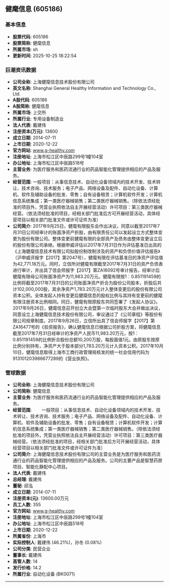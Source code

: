 ## 健麾信息 (605186)

### 基本信息

- **股票代码**: 605186
- **股票简称**: 健麾信息
- **所属市场**: sh
- **更新时间**: 2025-10-25 18:22:54

### 巨潮资讯数据

- **公司全称**: 上海健麾信息技术股份有限公司
- **英文名称**: Shanghai General Healthy Information and Technology Co., Ltd.
- **A股代码**: 605186
- **A股简称**: 健麾信息
- **所属市场**: 上交所
- **所属行业**: 专用设备制造业
- **法人代表**: 戴建伟
- **注册资本(万元)**: 13600
- **成立日期**: 2014-07-11
- **上市日期**: 2020-12-22
- **官方网站**: www.g-healthy.com
- **注册地址**: 上海市松江区中辰路299号1幢104室
- **办公地址**: 上海市松江区中辰路518号
- **主营业务**: 为医疗服务和医药流通行业的药品智能化管理提供相应的产品及服务。
- **经营范围**: 一般项目：从事信息技术、自动化设备领域内的技术开发、技术转让、技术咨询、技术服务；电子产品、网络设备及配件、自动化设备、计算机、软件及辅助设备的批发、零售；自有设备租赁；计算机软件开发；计算机信息系统集成；第一类医疗器械销售；第二类医疗器械销售。（除依法须经批准的项目外，凭营业执照依法自主开展经营活动）许可项目：第三类医疗器械经营。（依法须经批准的项目，经相关部门批准后方可开展经营活动，具体经营项目以相关部门批准文件或许可证件为准）
- **公司简介**: 2017年9月25日，健麾有限股东会作出决议，同意以截至2017年7月31日公司经审计的账面净资产折股，由有限责任公司以发起设立方式整体变更为股份有限公司。整体变更前健麾有限的全部资产及债务由整体变更设立后的股份有限公司承继。根据申威评估以2017年7月31日作为评估基准日出具的《上海健麾信息技术有限公司拟股份制改制涉及的资产和负债价值评估报告》（沪申威评报字【2017】第2047号），健麾有限在评估基准日的净资产评估值为42,771.18万元。同时，立信所对健麾有限截至2017年7月31日的资产负债表进行审计，并出具了信会师报字【2017】第ZA16092号审计报告，经审计后健麾有限母公司账面净资产为11,983.20万元。健麾有限按1︰0.851191459的比例将截至2017年7月31日的公司账面净资产折合为股份公司股本，折股后共计102,000,000股，其余净资产1,783.20万元计入整体变更后的股份有限公司资本公积。全体发起人持有变更后健麾信息的股权比例与其持有变更前的健麾有限注册资本比例相同。同日，健麾有限原股东共同签署了《发起人协议》。2017年9月26日，健麾信息召开创立大会暨第一次临时股东大会并做出决议，同意设立上海健麾信息技术股份有限公司，审议通过了《公司章程》等股份有限公司规章制度。2017年9月26日，立信所出具了信会师报字【2017】第ZA16477号的《验资报告》，确认健麾信息已根据公司折股方案，将健麾信息截至2017年7月31日经审计的净资产人民币11,983.20万元，按1︰0.851191459的比例折合股份总额10,200万股，每股面值1元。由原股东按原比例分别持有，净资产大于股本部分1,783.20万元计入资本公积。2017年10月10日，健麾信息取得上海市工商行政管理局核发的统一社会信用代码为913101203986677289的《营业执照》。

### 雪球数据

- **公司全称**: 上海健麾信息技术股份有限公司
- **公司简称**: 健麾信息
- **主营业务**: 为医疗服务和医药流通行业的药品智能化管理提供相应的产品及服务。
- **经营范围**: 　　一般项目：从事信息技术、自动化设备领域内的技术开发、技术转让、技术咨询、技术服务；电子产品、网络设备及配件、自动化设备、计算机、软件及辅助设备的批发、零售；自有设备租赁；计算机软件开发；计算机信息系统集成；第一类医疗器械销售；第二类医疗器械销售。（除依法须经批准的项目外，凭营业执照依法自主开展经营活动）许可项目：第三类医疗器械经营。（依法须经批准的项目，经相关部门批准后方可开展经营活动，具体经营项目以相关部门批准文件或许可证件为准）
- **公司简介**: 上海健麾信息技术股份有限公司的主营业务是为医疗服务和医药流通行业的药品智能化管理提供相应的产品及服务。公司的主要产品是智慧药房项目、智能化静配中心项目。
- **法人代表**: 戴建伟
- **总经理**: 戴建伟
- **董秘**: 邱泓
- **成立日期**: 2014-07-11
- **注册资本(元)**: 13600.00万元
- **员工人数**: 355
- **官方网站**: www.g-healthy.com
- **注册地址**: 上海市松江区中辰路299号1幢104室
- **办公地址**: 上海市松江区中辰路518号
- **上市日期**: 2020-12-22
- **所属省份**: 上海市
- **实际控制人**: 戴建伟 (46.21%)，孙冬 (0.08%)
- **公司分类**: 民营企业
- **董事长**: 戴建伟
- **高管人数**: 14
- **发行价格**: 14.2
- **所属行业**: 自动化设备 (BK0071)

---